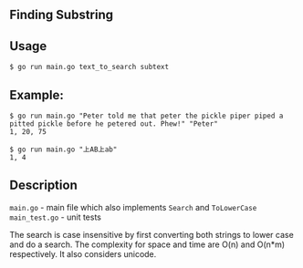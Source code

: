 Finding Substring
--
## Usage
`$ go run main.go text_to_search subtext`

## Example:
```
$ go run main.go "Peter told me that peter the pickle piper piped a pitted pickle before he petered out. Phew!" "Peter"
1, 20, 75
```

```
$ go run main.go "上AB上ab"
1, 4
```

## Description
`main.go` - main file which also implements `Search` and `ToLowerCase`
`main_test.go` - unit tests

The search is case insensitive by first converting both strings to lower case and do a search. The complexity for space and time are O(n) and O(n*m)  respectively. It also considers unicode.